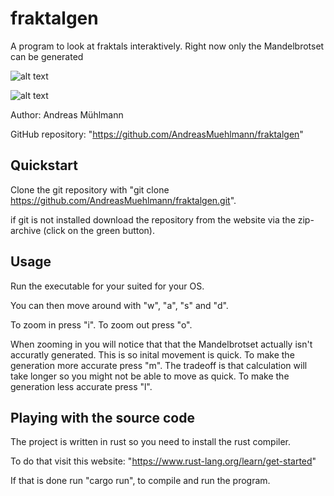 # fraktalgen
A program to look at fraktals interaktively. Right now only the
Mandelbrotset can be generated

![alt text](https://github.com/AndreasMuehlmann/functionart/blob/main/picutres/mandelbrotset-green.png)

![alt text](https://github.com/AndreasMuehlmann/functionart/blob/main/picutres/top-mandelbrotset-purple.png)

Author: Andreas Mühlmann

GitHub repository: "https://github.com/AndreasMuehlmann/fraktalgen"

## Quickstart
Clone the git repository with
"git clone https://github.com/AndreasMuehlmann/fraktalgen.git".

if git is not installed download the
repository from the website via the zip-archive (click on the green button).

## Usage
Run the executable for your suited for your OS.

You can then move around with "w", "a", "s" and "d".

To zoom in press "i". To zoom out press "o".

When zooming in you will notice that that the Mandelbrotset
actually isn't accuratly generated. This is so inital movement is quick.
To make the generation more accurate press "m". The tradeoff is that 
calculation will take longer so you might not be able to move as quick.
To make the generation less accurate press "l".

## Playing with the source code
The project is written in rust so you need to install the rust compiler.

To do that visit this website: "https://www.rust-lang.org/learn/get-started"

If that is done run "cargo run", to compile and run the program.
